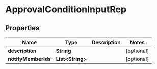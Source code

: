 

# ApprovalConditionInputRep


## Properties

Name | Type | Description | Notes
------------ | ------------- | ------------- | -------------
**description** | **String** |  |  [optional]
**notifyMemberIds** | **List&lt;String&gt;** |  |  [optional]



